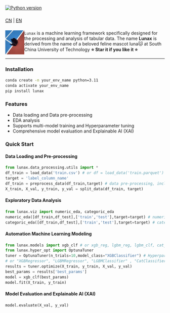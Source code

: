 [![Python version](https://img.shields.io/badge/python-3.9%20%7C%203.10%20%7C%203.11%20%7C%203.12-blue)](https://pypi.org/project/lunax/)
### 
[CN](README.md) | [EN](README.EN.md)
### 

<div>

<a href="./imgs/luna3.jpg"><img src="./imgs/luna3.jpg" width="60" align="left" /></a>``Lunax`` is a machine learning framework specifically designed for the processing and analysis of tabular data. The name **Lunax** is derived from the name of a beloved feline mascot luna🐱 at South China University of Technology 
**⭐️ Star it if you like it ⭐️**
</div>

---

### Installation
```bash
conda create -n your_env_name python=3.11
conda activate your_env_name
pip install lunax
```
### Features
- Data loading and Data pre-processing
- EDA analysis
- Supports multi-model training and Hyperparameter tuning
- Comprehensive model evaluation and Explainable AI (XAI)

### Quick Start
#### Data Loading and Pre-processing
```Python
from lunax.data_processing.utils import *
df_train = load_data('train.csv') # or df = load_data('train.parquet')
target = 'label_column_name'
df_train = preprocess_data(df_train,target) # data pre-processing, including missing value handling, feature encoding, feature scaling
X_train, X_val, y_train, y_val = split_data(df_train, target)
```
#### Exploratory Data Analysis
```Python
from lunax.viz import numeric_eda, categoric_eda
numeric_eda([df_train,df_test],['train','test'],target=target) # numeric feature analysis
categoric_eda([df_train,df_test],['train','test'],target=target) # categorical feature analysis
```
#### Automation Machine Learning Modeling
```Python
from lunax.models import xgb_clf # or xgb_reg, lgbm_reg, lgbm_clf, cat_clf, cat_reg
from lunax.hyper_opt import OptunaTuner
tuner = OptunaTuner(n_trials=10,model_class="XGBClassifier") # Hyperparameter optimizer, n_trials is the number of optimization times
# or "XGBRegressor", "LGBMRegressor", "LGBMClassifier" , "CatClassifier", "CatRegressor"
results = tuner.optimize(X_train, y_train, X_val, y_val)
best_params = results['best_params']
model = xgb_clf(best_params)
model.fit(X_train, y_train)
```
#### Model Evaluation and Explainable AI (XAI)
```Python
model.evaluate(X_val, y_val)
```
